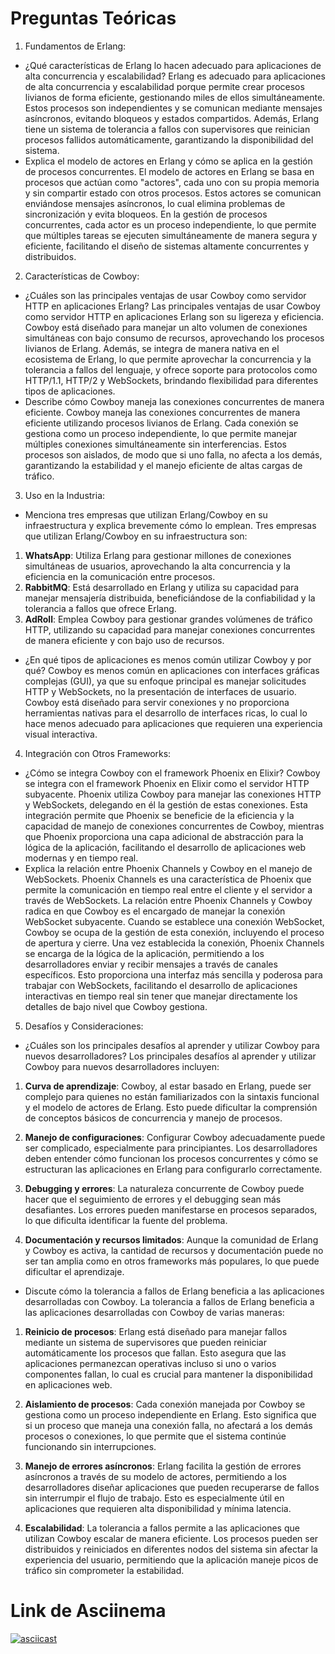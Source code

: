 # Preguntas Teóricas

1. Fundamentos de Erlang:

- ¿Qué características de Erlang lo hacen adecuado para aplicaciones de alta concurrencia y escalabilidad? Erlang es adecuado para aplicaciones de alta concurrencia y escalabilidad porque permite crear procesos livianos de forma eficiente, gestionando miles de ellos simultáneamente. Estos procesos son independientes y se comunican mediante mensajes asíncronos, evitando bloqueos y estados compartidos. Además, Erlang tiene un sistema de tolerancia a fallos con supervisores que reinician procesos fallidos automáticamente, garantizando la disponibilidad del sistema.
- Explica el modelo de actores en Erlang y cómo se aplica en la gestión de procesos concurrentes. El modelo de actores en Erlang se basa en procesos que actúan como "actores", cada uno con su propia memoria y sin compartir estado con otros procesos. Estos actores se comunican enviándose mensajes asíncronos, lo cual elimina problemas de sincronización y evita bloqueos. En la gestión de procesos concurrentes, cada actor es un proceso independiente, lo que permite que múltiples tareas se ejecuten simultáneamente de manera segura y eficiente, facilitando el diseño de sistemas altamente concurrentes y distribuidos.

2. Características de Cowboy:

- ¿Cuáles son las principales ventajas de usar Cowboy como servidor HTTP en aplicaciones Erlang? Las principales ventajas de usar Cowboy como servidor HTTP en aplicaciones Erlang son su ligereza y eficiencia. Cowboy está diseñado para manejar un alto volumen de conexiones simultáneas con bajo consumo de recursos, aprovechando los procesos livianos de Erlang. Además, se integra de manera nativa en el ecosistema de Erlang, lo que permite aprovechar la concurrencia y la tolerancia a fallos del lenguaje, y ofrece soporte para protocolos como HTTP/1.1, HTTP/2 y WebSockets, brindando flexibilidad para diferentes tipos de aplicaciones.
- Describe cómo Cowboy maneja las conexiones concurrentes de manera eficiente. Cowboy maneja las conexiones concurrentes de manera eficiente utilizando procesos livianos de Erlang. Cada conexión se gestiona como un proceso independiente, lo que permite manejar múltiples conexiones simultáneamente sin interferencias. Estos procesos son aislados, de modo que si uno falla, no afecta a los demás, garantizando la estabilidad y el manejo eficiente de altas cargas de tráfico.

3. Uso en la Industria:

- Menciona tres empresas que utilizan Erlang/Cowboy en su infraestructura y explica brevemente cómo lo emplean. Tres empresas que utilizan Erlang/Cowboy en su infraestructura son:

1. **WhatsApp**: Utiliza Erlang para gestionar millones de conexiones simultáneas de usuarios, aprovechando la alta concurrencia y la eficiencia en la comunicación entre procesos.
2. **RabbitMQ**: Está desarrollado en Erlang y utiliza su capacidad para manejar mensajería distribuida, beneficiándose de la confiabilidad y la tolerancia a fallos que ofrece Erlang.
3. **AdRoll**: Emplea Cowboy para gestionar grandes volúmenes de tráfico HTTP, utilizando su capacidad para manejar conexiones concurrentes de manera eficiente y con bajo uso de recursos.
- ¿En qué tipos de aplicaciones es menos común utilizar Cowboy y por qué? Cowboy es menos común en aplicaciones con interfaces gráficas complejas (GUI), ya que su enfoque principal es manejar solicitudes HTTP y WebSockets, no la presentación de interfaces de usuario. Cowboy está diseñado para servir conexiones y no proporciona herramientas nativas para el desarrollo de interfaces ricas, lo cual lo hace menos adecuado para aplicaciones que requieren una experiencia visual interactiva.

4. Integración con Otros Frameworks:

- ¿Cómo se integra Cowboy con el framework Phoenix en Elixir? Cowboy se integra con el framework Phoenix en Elixir como el servidor HTTP subyacente. Phoenix utiliza Cowboy para manejar las conexiones HTTP y WebSockets, delegando en él la gestión de estas conexiones. Esta integración permite que Phoenix se beneficie de la eficiencia y la capacidad de manejo de conexiones concurrentes de Cowboy, mientras que Phoenix proporciona una capa adicional de abstracción para la lógica de la aplicación, facilitando el desarrollo de aplicaciones web modernas y en tiempo real.
- Explica la relación entre Phoenix Channels y Cowboy en el manejo de WebSockets. Phoenix Channels es una característica de Phoenix que permite la comunicación en tiempo real entre el cliente y el servidor a través de WebSockets. La relación entre Phoenix Channels y Cowboy radica en que Cowboy es el encargado de manejar la conexión WebSocket subyacente. 
Cuando se establece una conexión WebSocket, Cowboy se ocupa de la gestión de esta conexión, incluyendo el proceso de apertura y cierre. Una vez establecida la conexión, Phoenix Channels se encarga de la lógica de la aplicación, permitiendo a los desarrolladores enviar y recibir mensajes a través de canales específicos. Esto proporciona una interfaz más sencilla y poderosa para trabajar con WebSockets, facilitando el desarrollo de aplicaciones interactivas en tiempo real sin tener que manejar directamente los detalles de bajo nivel que Cowboy gestiona.

5. Desafíos y Consideraciones:

- ¿Cuáles son los principales desafíos al aprender y utilizar Cowboy para nuevos desarrolladores? Los principales desafíos al aprender y utilizar Cowboy para nuevos desarrolladores incluyen:

1. **Curva de aprendizaje**: Cowboy, al estar basado en Erlang, puede ser complejo para quienes no están familiarizados con la sintaxis funcional y el modelo de actores de Erlang. Esto puede dificultar la comprensión de conceptos básicos de concurrencia y manejo de procesos.

2. **Manejo de configuraciones**: Configurar Cowboy adecuadamente puede ser complicado, especialmente para principiantes. Los desarrolladores deben entender cómo funcionan los procesos concurrentes y cómo se estructuran las aplicaciones en Erlang para configurarlo correctamente.

3. **Debugging y errores**: La naturaleza concurrente de Cowboy puede hacer que el seguimiento de errores y el debugging sean más desafiantes. Los errores pueden manifestarse en procesos separados, lo que dificulta identificar la fuente del problema.

4. **Documentación y recursos limitados**: Aunque la comunidad de Erlang y Cowboy es activa, la cantidad de recursos y documentación puede no ser tan amplia como en otros frameworks más populares, lo que puede dificultar el aprendizaje.
- Discute cómo la tolerancia a fallos de Erlang beneficia a las aplicaciones desarrolladas con Cowboy. La tolerancia a fallos de Erlang beneficia a las aplicaciones desarrolladas con Cowboy de varias maneras:

1. **Reinicio de procesos**: Erlang está diseñado para manejar fallos mediante un sistema de supervisores que pueden reiniciar automáticamente los procesos que fallan. Esto asegura que las aplicaciones permanezcan operativas incluso si uno o varios componentes fallan, lo cual es crucial para mantener la disponibilidad en aplicaciones web.

2. **Aislamiento de procesos**: Cada conexión manejada por Cowboy se gestiona como un proceso independiente en Erlang. Esto significa que si un proceso que maneja una conexión falla, no afectará a los demás procesos o conexiones, lo que permite que el sistema continúe funcionando sin interrupciones.

3. **Manejo de errores asíncronos**: Erlang facilita la gestión de errores asíncronos a través de su modelo de actores, permitiendo a los desarrolladores diseñar aplicaciones que pueden recuperarse de fallos sin interrumpir el flujo de trabajo. Esto es especialmente útil en aplicaciones que requieren alta disponibilidad y mínima latencia.

4. **Escalabilidad**: La tolerancia a fallos permite a las aplicaciones que utilizan Cowboy escalar de manera eficiente. Los procesos pueden ser distribuidos y reiniciados en diferentes nodos del sistema sin afectar la experiencia del usuario, permitiendo que la aplicación maneje picos de tráfico sin comprometer la estabilidad.

# Link de Asciinema 

[![asciicast](https://asciinema.org/a/eaJ0BVRgFUqc4hpZpsWD652R3.svg)](https://asciinema.org/a/eaJ0BVRgFUqc4hpZpsWD652R3)
